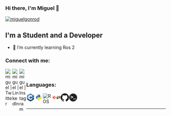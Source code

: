 ### Hi there, I'm Miguel 👋


<a href="miguelgonrod/miguelgonrod"><img src="https://api.daily.dev/devcards/551c44e6add94f47a2696b52eda0eb5d.png?r=eh2" width="200" alt="miguelgonrod"/></a>


## I'm a Student and a Developer

- 🌱 I’m currently learning Ros 2

### Connect with me:

[<img align="left" alt="miguel | Twitter" width="22px" src="https://cdn.jsdelivr.net/npm/simple-icons@v3/icons/twitter.svg" />][twitter]
[<img align="left" alt="miguel | LinkedIn" width="22px" src="https://cdn.jsdelivr.net/npm/simple-icons@v3/icons/linkedin.svg" />][linkedin]
[<img align="left" alt="miguel | Instagram" width="22px" src="https://cdn.jsdelivr.net/npm/simple-icons@v3/icons/instagram.svg" />][instagram]

<br />

### Languages:

<img align="left" alt="C++" width="26px" src="https://raw.githubusercontent.com/github/explore/80688e429a7d4ef2fca1e82350fe8e3517d3494d/topics/cpp/cpp.png" />
<img align="left" alt="Python" width="26px" src="https://raw.githubusercontent.com/github/explore/80688e429a7d4ef2fca1e82350fe8e3517d3494d/topics/python/python.png" />
<img align="left" alt="ROS" width="30px" src="https://upload.wikimedia.org/wikipedia/commons/thumb/b/bb/Ros_logo.svg/1280px-Ros_logo.svg.png" />

<img align="left" alt="Git" width="26px" src="https://raw.githubusercontent.com/github/explore/80688e429a7d4ef2fca1e82350fe8e3517d3494d/topics/git/git.png" />
<img align="left" alt="GitHub" width="26px" src="https://raw.githubusercontent.com/github/explore/78df643247d429f6cc873026c0622819ad797942/topics/github/github.png" />
<img align="left" alt="Terminal" width="26px" src="https://raw.githubusercontent.com/github/explore/80688e429a7d4ef2fca1e82350fe8e3517d3494d/topics/terminal/terminal.png" />

<br />
<br />

---

[twitter]: https://twitter.com/tototr5
[instagram]: https://instagram.com/miguel_gonzalez24
[linkedin]: https://www.linkedin.com/in/miguel-angel-gonzalez-rodriguez-261514219/
